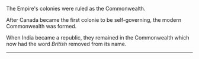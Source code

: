 The Empire's colonies were ruled as the Commonwealth.

After Canada became the first colonie to be self-governing, the modern Commonwealth was formed.

When India became a republic, they remained in the Commonwealth which now had the word _British_ removed from its name.

---

